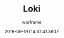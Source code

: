 ---
title: Loki
seoTitle: Warframe Loki. Loki Abilities. Warfame Loki Builds
description: Loki is a trickster warframe, relying on subterfuge and deception to cause chaos on the battlefield.
date: 2018-09-19T14:37:41.390Z
author: warframe
layout: warframes
permalink: /warframes/loki/
image: /images/frames/loki.jpg
video_url: QaejNLf0IS0
footerImage: /images/frames/loki.jpg
---